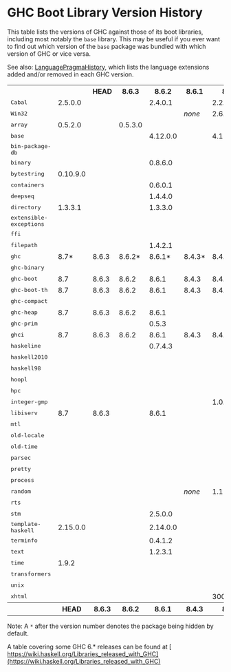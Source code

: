 # GHC Boot Library Version History


This table lists the versions of GHC against those of its boot libraries, including most notably the `base` library.  This may be useful if you ever want to find out which version of the `base` package was bundled with which version of GHC or vice versa.


See also: [LanguagePragmaHistory](language-pragma-history), which lists the language extensions added and/or removed in each GHC version.
<table>
<tr><th></th> <th> </th> <th><b>HEAD</b></th> <th><b>8.6.3</b></th> <th><b>8.6.2</b></th> <th><b>8.6.1</b></th> <th><b>8.4.3</b></th> <th><b>8.4.2</b></th> <th><b>8.4.1</b></th> <th><b>8.2.2</b></th> <th><b>8.2.1</b></th> <th><b>8.0.2</b></th> <th><b>8.0.1</b></th> <th><b>7.10.3</b></th> <th><b>7.10.2</b></th> <th><b>7.10.1</b></th> <th><b>7.8.4</b></th> <th><b>7.8.3</b></th> <th><b>7.8.2</b></th> <th><b>7.8.1</b></th> <th><b>7.6.3</b></th> <th><b>7.6.2</b></th> <th><b>7.6.1</b></th> <th><b>7.4.2</b></th> <th><b>7.4.1</b></th> <th><b>7.2.2</b></th> <th><b>7.2.1</b></th> <th><b>7.0.4</b></th> <th><b>7.0.3</b></th> <th><b>7.0.2</b></th> <th><b>7.0.1</b></th> <th></th></tr>
<tr><td><tt>Cabal</tt></td> <td>  2.5.0.0  </td> <td></td> <td></td> <td>  2.4.0.1  </td> <td></td> <td>  2.2.0.1  </td> <td>  2.2.0.0  </td> <td>  2.0.1.0  </td> <td>  2.0.0.2  </td> <td>  1.24.2.0  </td> <td>  1.24.0.0  </td> <td>  1.22.5.0  </td> <td>  1.22.4.0  </td> <td>  1.22.2.0  </td> <td>  1.18.1.5  </td> <td></td> <td></td> <td>  1.18.1.3  </td> <td></td> <td></td> <td>  1.16.0  </td> <td></td> <td>  1.14.0  </td> <td></td> <td>  1.12.0  </td> <td>  1.10.2.0  </td> <td></td> <td>  1.10.1.0  </td> <td>  1.10.0.0  </td></tr>
<tr><td><tt>Win32</tt></td> <td></td> <td></td> <td></td> <td></td> <td>  <i>none</i>  </td> <td>  2.6.1.0  </td> <td></td> <td>  <i>none</i>  </td> <td>  2.5.4.1  </td> <td>  <i>none</i>  </td> <td>  2.3.1.1  </td> <td></td> <td></td> <td>  2.3.1.0  </td> <td></td> <td></td> <td></td> <td>  2.3.0.2  </td> <td></td> <td></td> <td>  2.3.0.0  </td> <td></td> <td>  2.2.2.0  </td> <td></td> <td>  2.2.1.0  </td> <td></td> <td></td> <td></td> <td>  2.2.0.2  </td></tr>
<tr><td><tt>array</tt></td> <td>  0.5.2.0  </td> <td></td> <td>  0.5.3.0  </td> <td></td> <td></td> <td></td> <td></td> <td></td> <td>  0.5.2.0  </td> <td></td> <td>  0.5.1.1  </td> <td></td> <td></td> <td>  0.5.1.0  </td> <td></td> <td></td> <td></td> <td>  0.5.0.0  </td> <td></td> <td></td> <td>  0.4.0.1  </td> <td></td> <td>  0.4.0.0  </td> <td></td> <td>  0.3.0.3  </td> <td></td> <td></td> <td></td> <td>  0.3.0.2  </td></tr>
<tr><td><tt>base</tt></td> <td></td> <td></td> <td></td> <td>  4.12.0.0  </td> <td></td> <td>  4.11.1.0  </td> <td>  4.11.0.0  </td> <td>  4.10.1.0  </td> <td>  4.10.0.0  </td> <td>  4.9.1.0  </td> <td>  4.9.0.0  </td> <td>  4.8.2.0  </td> <td>  4.8.1.0  </td> <td>  4.8.0.0  </td> <td>  4.7.0.2  </td> <td>  4.7.0.1  </td> <td></td> <td>  4.7.0.0  </td> <td></td> <td>  4.6.0.1  </td> <td>  4.6.0.0  </td> <td>  4.5.1.0  </td> <td>  4.5.0.0  </td> <td>  4.4.1.0  </td> <td>  4.4.0.0  </td> <td></td> <td></td> <td>  4.3.1.0  </td> <td>  4.3.0.0  </td></tr>
<tr><td><tt>bin-package-db</tt></td> <td></td> <td></td> <td></td> <td></td> <td></td> <td></td> <td></td> <td></td> <td></td> <td></td> <td>  <i>none</i>  </td> <td></td> <td></td> <td></td> <td></td> <td></td> <td></td> <td></td> <td></td> <td></td> <td></td> <td></td> <td></td> <td></td> <td></td> <td></td> <td></td> <td></td> <td>  0.0.0.0  </td></tr>
<tr><td><tt>binary</tt></td> <td></td> <td></td> <td></td> <td>  0.8.6.0  </td> <td></td> <td></td> <td></td> <td></td> <td>  0.8.5.1  </td> <td></td> <td>  0.8.3.0  </td> <td></td> <td>  0.7.5.0  </td> <td>  0.7.3.0  </td> <td></td> <td></td> <td></td> <td>  0.7.1.0  </td> <td></td> <td></td> <td>  0.5.1.1  </td> <td></td> <td>  0.5.1.0  </td> <td></td> <td>  0.5.0.2*  </td> <td></td> <td></td> <td></td> <td>  <i>none</i>  </td></tr>
<tr><td><tt>bytestring</tt></td> <td>  0.10.9.0  </td> <td></td> <td></td> <td></td> <td></td> <td></td> <td></td> <td></td> <td>  0.10.8.2  </td> <td></td> <td>  0.10.8.1  </td> <td></td> <td></td> <td>  0.10.6.0  </td> <td></td> <td></td> <td></td> <td>  0.10.4.0  </td> <td></td> <td>  0.10.0.2  </td> <td>  0.10.0.0  </td> <td></td> <td>  0.9.2.1  </td> <td></td> <td>  0.9.2.0  </td> <td></td> <td></td> <td>  0.9.1.10  </td> <td>  0.9.1.8  </td></tr>
<tr><td><tt>containers</tt></td> <td></td> <td></td> <td></td> <td>  0.6.0.1  </td> <td></td> <td></td> <td>  0.5.11.0  </td> <td></td> <td>  0.5.10.2  </td> <td></td> <td>  0.5.7.1  </td> <td></td> <td></td> <td>  0.5.6.2  </td> <td></td> <td></td> <td></td> <td>  0.5.5.1  </td> <td></td> <td></td> <td>  0.5.0.0  </td> <td></td> <td>  0.4.2.1  </td> <td></td> <td>  0.4.1.0  </td> <td></td> <td></td> <td></td> <td>  0.4.0.0  </td></tr>
<tr><td><tt>deepseq</tt></td> <td></td> <td></td> <td></td> <td>  1.4.4.0  </td> <td></td> <td></td> <td></td> <td></td> <td>  1.4.3.0  </td> <td></td> <td>  1.4.2.0  </td> <td></td> <td></td> <td>  1.4.1.1  </td> <td></td> <td></td> <td></td> <td>  1.3.0.2  </td> <td></td> <td></td> <td>  1.3.0.1  </td> <td></td> <td>  1.3.0.0  </td> <td></td> <td></td> <td></td> <td></td> <td></td> <td>  <i>none</i>  </td></tr>
<tr><td><tt>directory</tt></td> <td>  1.3.3.1  </td> <td></td> <td></td> <td>  1.3.3.0  </td> <td></td> <td></td> <td>  1.3.1.5  </td> <td></td> <td>  1.3.0.2  </td> <td>  1.3.0.0  </td> <td>  1.2.6.2  </td> <td></td> <td></td> <td>  1.2.2.0  </td> <td></td> <td></td> <td></td> <td>  1.2.1.0  </td> <td></td> <td>  1.2.0.1  </td> <td>  1.2.0.0  </td> <td></td> <td>  1.1.0.2  </td> <td></td> <td>  1.1.0.1  </td> <td></td> <td></td> <td></td> <td>  1.1.0.0  </td></tr>
<tr><td><tt>extensible-exceptions</tt></td> <td></td> <td></td> <td></td> <td></td> <td></td> <td></td> <td></td> <td></td> <td></td> <td></td> <td></td> <td></td> <td></td> <td></td> <td></td> <td></td> <td></td> <td></td> <td></td> <td></td> <td>  <i>none</i>  </td> <td></td> <td>  0.1.1.4  </td> <td></td> <td>  0.1.1.3  </td> <td></td> <td></td> <td></td> <td>  0.1.1.2  </td></tr>
<tr><td><tt>ffi</tt></td> <td></td> <td></td> <td></td> <td></td> <td></td> <td></td> <td></td> <td></td> <td></td> <td></td> <td></td> <td></td> <td></td> <td></td> <td></td> <td></td> <td></td> <td></td> <td></td> <td></td> <td></td> <td></td> <td>  <i>none</i>  </td> <td></td> <td></td> <td></td> <td></td> <td></td> <td>  1.0  </td></tr>
<tr><td><tt>filepath</tt></td> <td></td> <td></td> <td></td> <td>  1.4.2.1  </td> <td></td> <td></td> <td>  1.4.2  </td> <td></td> <td>  1.4.1.2  </td> <td>  1.4.1.1  </td> <td>  1.4.1.0  </td> <td></td> <td></td> <td>  1.4.0.0  </td> <td></td> <td></td> <td></td> <td>  1.3.0.2  </td> <td></td> <td></td> <td>  1.3.0.1  </td> <td></td> <td>  1.3.0.0  </td> <td></td> <td>  1.2.0.1  </td> <td></td> <td></td> <td></td> <td>  1.2.0.0  </td></tr>
<tr><td><tt>ghc</tt></td> <td>  8.7*  </td> <td>  8.6.3  </td> <td>  8.6.2*  </td> <td>  8.6.1*  </td> <td>  8.4.3*  </td> <td>  8.4.2*  </td> <td>  8.4.1*  </td> <td>  8.2.2*  </td> <td>  8.2.1*  </td> <td>  8.0.2  </td> <td>  8.0.1*  </td> <td>  7.10.3*  </td> <td>  7.10.2*  </td> <td>  7.10.1*  </td> <td>  7.8.4*  </td> <td>  7.8.3*  </td> <td>  7.8.2*  </td> <td>  7.8.1*  </td> <td>  7.6.3*  </td> <td>  7.6.2*  </td> <td>  7.6.1*  </td> <td>  7.4.2*  </td> <td>  7.4.1*  </td> <td>  7.2.2*  </td> <td>  7.2.1*  </td> <td>  7.0.4*  </td> <td>  7.0.3*  </td> <td>  7.0.2*  </td> <td>  7.0.1*  </td></tr>
<tr><td><tt>ghc-binary</tt></td> <td></td> <td></td> <td></td> <td></td> <td></td> <td></td> <td></td> <td></td> <td></td> <td></td> <td></td> <td></td> <td></td> <td></td> <td></td> <td></td> <td></td> <td></td> <td></td> <td></td> <td></td> <td></td> <td></td> <td></td> <td>  <i>none</i>  </td> <td></td> <td></td> <td></td> <td>  0.5.0.2*  </td></tr>
<tr><td><tt>ghc-boot</tt></td> <td>  8.7  </td> <td>  8.6.3  </td> <td>  8.6.2  </td> <td>  8.6.1  </td> <td>  8.4.3  </td> <td>  8.4.2  </td> <td>  8.4.1  </td> <td>  8.2.2  </td> <td>  8.2.1  </td> <td>  8.0.2  </td> <td>  8.0.1  </td> <td></td> <td></td> <td></td> <td></td> <td></td> <td></td> <td></td> <td></td> <td></td> <td></td> <td></td> <td></td> <td></td> <td></td> <td></td> <td></td> <td></td> <td>  <i>none</i>  </td></tr>
<tr><td><tt>ghc-boot-th</tt></td> <td>  8.7  </td> <td>  8.6.3  </td> <td>  8.6.2  </td> <td>  8.6.1  </td> <td>  8.4.3  </td> <td>  8.4.2  </td> <td>  8.4.1  </td> <td>  8.2.2  </td> <td>  8.2.1  </td> <td>  8.0.2  </td> <td>  8.0.1  </td> <td></td> <td></td> <td></td> <td></td> <td></td> <td></td> <td></td> <td></td> <td></td> <td></td> <td></td> <td></td> <td></td> <td></td> <td></td> <td></td> <td></td> <td>  <i>none</i>  </td></tr>
<tr><td><tt>ghc-compact</tt></td> <td></td> <td></td> <td></td> <td></td> <td></td> <td></td> <td></td> <td></td> <td>  0.1.0.0  </td> <td></td> <td></td> <td></td> <td></td> <td></td> <td></td> <td></td> <td></td> <td></td> <td></td> <td></td> <td></td> <td></td> <td></td> <td></td> <td></td> <td></td> <td></td> <td></td> <td>  <i>none</i>  </td></tr>
<tr><td><tt>ghc-heap</tt></td> <td>  8.7  </td> <td>  8.6.3  </td> <td>  8.6.2  </td> <td>  8.6.1  </td> <td></td> <td></td> <td></td> <td></td> <td></td> <td></td> <td></td> <td></td> <td></td> <td></td> <td></td> <td></td> <td></td> <td></td> <td></td> <td></td> <td></td> <td></td> <td></td> <td></td> <td></td> <td></td> <td></td> <td></td> <td>  <i>none</i>  </td></tr>
<tr><td><tt>ghc-prim</tt></td> <td></td> <td></td> <td></td> <td>  0.5.3  </td> <td></td> <td></td> <td>  0.5.2.0  </td> <td></td> <td>  0.5.1.0  </td> <td></td> <td>  0.5.0.0  </td> <td></td> <td></td> <td>  0.4.0.0  </td> <td></td> <td></td> <td></td> <td>  0.3.1.0  </td> <td></td> <td></td> <td>  0.3.0.0  </td> <td></td> <td></td> <td></td> <td></td> <td></td> <td></td> <td></td> <td>  0.2.0.0  </td></tr>
<tr><td><tt>ghci</tt></td> <td>  8.7  </td> <td>  8.6.3  </td> <td>  8.6.2  </td> <td>  8.6.1  </td> <td>  8.4.3  </td> <td>  8.4.2  </td> <td>  8.4.1  </td> <td>  8.2.2  </td> <td>  8.2.1  </td> <td>  8.0.2  </td> <td>  8.0.1  </td> <td></td> <td></td> <td></td> <td></td> <td></td> <td></td> <td></td> <td></td> <td></td> <td></td> <td></td> <td></td> <td></td> <td></td> <td></td> <td></td> <td></td> <td>  <i>none</i>  </td></tr>
<tr><td><tt>haskeline</tt></td> <td></td> <td></td> <td></td> <td>  0.7.4.3  </td> <td></td> <td></td> <td>  0.7.4.2  </td> <td></td> <td>  0.7.4.0  </td> <td>  0.7.3.0  </td> <td>  0.7.2.3  </td> <td></td> <td></td> <td>  0.7.2.1  </td> <td></td> <td>  0.7.1.2  </td> <td></td> <td></td> <td></td> <td></td> <td></td> <td></td> <td></td> <td></td> <td></td> <td></td> <td></td> <td></td> <td>  <i>none</i>  </td></tr>
<tr><td><tt>haskell2010</tt></td> <td></td> <td></td> <td></td> <td></td> <td></td> <td></td> <td></td> <td></td> <td></td> <td></td> <td></td> <td></td> <td></td> <td>  <i>none</i>  </td> <td></td> <td></td> <td></td> <td>  1.1.2.0*  </td> <td></td> <td></td> <td>  1.1.1.0*  </td> <td></td> <td>  1.1.0.1*  </td> <td></td> <td>  1.1.0.0*  </td> <td></td> <td></td> <td></td> <td>  1.0.0.0*  </td></tr>
<tr><td><tt>haskell98</tt></td> <td></td> <td></td> <td></td> <td></td> <td></td> <td></td> <td></td> <td></td> <td></td> <td></td> <td></td> <td></td> <td></td> <td>  <i>none</i>  </td> <td></td> <td></td> <td></td> <td>  2.0.0.3*  </td> <td></td> <td></td> <td>  2.0.0.2*  </td> <td></td> <td>  2.0.0.1*  </td> <td></td> <td>  2.0.0.0*  </td> <td></td> <td></td> <td>  1.1.0.1  </td> <td>  1.1.0.0  </td></tr>
<tr><td><tt>hoopl</tt></td> <td></td> <td></td> <td></td> <td></td> <td></td> <td></td> <td>  <i>none</i>  </td> <td></td> <td>  3.10.2.2  </td> <td></td> <td>  3.10.2.1  </td> <td></td> <td></td> <td>  3.10.0.2  </td> <td></td> <td></td> <td></td> <td>  3.10.0.1  </td> <td></td> <td></td> <td>  3.9.0.0  </td> <td></td> <td>  3.8.7.3  </td> <td></td> <td>  3.8.7.1  </td> <td></td> <td></td> <td></td> <td>  <i>none</i>  </td></tr>
<tr><td><tt>hpc</tt></td> <td></td> <td></td> <td></td> <td></td> <td></td> <td></td> <td></td> <td></td> <td></td> <td></td> <td>  0.6.0.3  </td> <td></td> <td></td> <td>  0.6.0.2  </td> <td></td> <td></td> <td></td> <td>  0.6.0.1  </td> <td></td> <td></td> <td>  0.6.0.0  </td> <td></td> <td>  0.5.1.1  </td> <td></td> <td>  0.5.1.0  </td> <td></td> <td></td> <td></td> <td>  0.5.0.6  </td></tr>
<tr><td><tt>integer-gmp</tt></td> <td></td> <td></td> <td></td> <td></td> <td></td> <td>  1.0.2.0  </td> <td></td> <td></td> <td>  1.0.1.0  </td> <td></td> <td>  1.0.0.1  </td> <td></td> <td></td> <td>  1.0.0.0  </td> <td></td> <td></td> <td></td> <td>  0.5.1.0  </td> <td></td> <td></td> <td>  0.5.0.0  </td> <td></td> <td>  0.4.0.0  </td> <td></td> <td>  0.3.0.0  </td> <td></td> <td></td> <td>  0.2.0.3  </td> <td>  0.2.0.2  </td></tr>
<tr><td><tt>libiserv</tt></td> <td>  8.7  </td> <td>  8.6.3  </td> <td></td> <td>  8.6.1  </td> <td></td> <td></td> <td></td> <td></td> <td></td> <td></td> <td></td> <td></td> <td></td> <td></td> <td></td> <td></td> <td></td> <td></td> <td></td> <td></td> <td></td> <td></td> <td></td> <td></td> <td></td> <td></td> <td></td> <td></td> <td>  <i>none</i>  </td></tr>
<tr><td><tt>mtl</tt></td> <td></td> <td></td> <td></td> <td></td> <td></td> <td></td> <td>  2.2.2  </td> <td></td> <td></td> <td></td> <td></td> <td></td> <td></td> <td></td> <td></td> <td></td> <td></td> <td></td> <td></td> <td></td> <td></td> <td></td> <td></td> <td></td> <td></td> <td></td> <td></td> <td></td> <td>  <i>none</i>  </td></tr>
<tr><td><tt>old-locale</tt></td> <td></td> <td></td> <td></td> <td></td> <td></td> <td></td> <td></td> <td></td> <td></td> <td></td> <td></td> <td></td> <td></td> <td>  <i>none</i>  </td> <td></td> <td></td> <td></td> <td>  1.0.0.6  </td> <td></td> <td></td> <td>  1.0.0.5  </td> <td></td> <td>  1.0.0.4  </td> <td></td> <td>  1.0.0.3  </td> <td></td> <td></td> <td></td> <td>  1.0.0.2  </td></tr>
<tr><td><tt>old-time</tt></td> <td></td> <td></td> <td></td> <td></td> <td></td> <td></td> <td></td> <td></td> <td></td> <td></td> <td></td> <td></td> <td></td> <td>  <i>none</i>  </td> <td></td> <td></td> <td></td> <td>  1.1.0.2  </td> <td></td> <td></td> <td>  1.1.0.1  </td> <td></td> <td>  1.1.0.0  </td> <td></td> <td>  1.0.0.7  </td> <td></td> <td></td> <td></td> <td>  1.0.0.6  </td></tr>
<tr><td><tt>parsec</tt></td> <td></td> <td></td> <td></td> <td></td> <td></td> <td></td> <td>  3.1.13.0  </td> <td></td> <td></td> <td></td> <td></td> <td></td> <td></td> <td></td> <td></td> <td></td> <td></td> <td></td> <td></td> <td></td> <td></td> <td></td> <td></td> <td></td> <td></td> <td></td> <td></td> <td></td> <td>  <i>none</i>  </td></tr>
<tr><td><tt>pretty</tt></td> <td></td> <td></td> <td></td> <td></td> <td></td> <td></td> <td>  1.1.3.6  </td> <td></td> <td></td> <td></td> <td>  1.1.3.3  </td> <td></td> <td></td> <td>  1.1.2.0  </td> <td></td> <td></td> <td></td> <td>  1.1.1.1  </td> <td></td> <td></td> <td></td> <td></td> <td>  1.1.1.0  </td> <td></td> <td>  1.1.0.0  </td> <td></td> <td></td> <td></td> <td>  1.0.1.2  </td></tr>
<tr><td><tt>process</tt></td> <td></td> <td></td> <td></td> <td></td> <td></td> <td></td> <td>  1.6.3.0  </td> <td></td> <td>  1.6.1.0  </td> <td>  1.4.3.0  </td> <td>  1.4.2.0  </td> <td></td> <td></td> <td>  1.2.3.0  </td> <td></td> <td></td> <td></td> <td>  1.2.0.0  </td> <td></td> <td></td> <td>  1.1.0.2  </td> <td></td> <td>  1.1.0.1  </td> <td></td> <td>  1.1.0.0  </td> <td></td> <td></td> <td>  1.0.1.5  </td> <td>  1.0.1.4  </td></tr>
<tr><td><tt>random</tt></td> <td></td> <td></td> <td></td> <td></td> <td>  <i>none</i>  </td> <td>  1.1  </td> <td>  <i>none</i>  </td> <td>  1.1  </td> <td></td> <td></td> <td></td> <td></td> <td></td> <td></td> <td></td> <td></td> <td></td> <td></td> <td></td> <td></td> <td></td> <td></td> <td></td> <td></td> <td>  <i>none</i>  </td> <td></td> <td></td> <td></td> <td>  1.0.0.3  </td></tr>
<tr><td><tt>rts</tt></td> <td></td> <td></td> <td></td> <td></td> <td></td> <td></td> <td></td> <td></td> <td></td> <td></td> <td></td> <td></td> <td></td> <td></td> <td></td> <td></td> <td></td> <td></td> <td></td> <td></td> <td></td> <td></td> <td></td> <td></td> <td></td> <td></td> <td></td> <td></td> <td>  1.0  </td></tr>
<tr><td><tt>stm</tt></td> <td></td> <td></td> <td></td> <td>  2.5.0.0  </td> <td></td> <td></td> <td>  2.4.5.0  </td> <td></td> <td></td> <td></td> <td></td> <td></td> <td></td> <td></td> <td></td> <td></td> <td></td> <td></td> <td></td> <td></td> <td></td> <td></td> <td></td> <td></td> <td></td> <td></td> <td></td> <td></td> <td>  <i>none</i>  </td></tr>
<tr><td><tt>template-haskell</tt></td> <td>  2.15.0.0  </td> <td></td> <td></td> <td>  2.14.0.0  </td> <td></td> <td></td> <td>  2.13.0.0  </td> <td></td> <td>  2.12.0.0  </td> <td>  2.11.1.0  </td> <td>  2.11.0.0  </td> <td></td> <td></td> <td>  2.10.0.0  </td> <td></td> <td></td> <td></td> <td>  2.9.0.0  </td> <td></td> <td></td> <td>  2.8.0.0  </td> <td></td> <td>  2.7.0.0  </td> <td></td> <td>  2.6.0.0  </td> <td></td> <td></td> <td></td> <td>  2.5.0.0  </td></tr>
<tr><td><tt>terminfo</tt></td> <td></td> <td></td> <td></td> <td>  0.4.1.2  </td> <td></td> <td></td> <td>  0.4.1.1  </td> <td></td> <td>  0.4.1.0  </td> <td></td> <td>  0.4.0.2  </td> <td></td> <td></td> <td>  0.4.0.1  </td> <td></td> <td>  0.4.0.0  </td> <td></td> <td></td> <td></td> <td></td> <td></td> <td></td> <td></td> <td></td> <td></td> <td></td> <td></td> <td></td> <td>  <i>none</i>  </td></tr>
<tr><td><tt>text</tt></td> <td></td> <td></td> <td></td> <td>  1.2.3.1  </td> <td></td> <td></td> <td>  1.2.3.0  </td> <td></td> <td></td> <td></td> <td></td> <td></td> <td></td> <td></td> <td></td> <td></td> <td></td> <td></td> <td></td> <td></td> <td></td> <td></td> <td></td> <td></td> <td></td> <td></td> <td></td> <td></td> <td>  <i>none</i>  </td></tr>
<tr><td><tt>time</tt></td> <td>  1.9.2  </td> <td></td> <td></td> <td></td> <td></td> <td></td> <td></td> <td></td> <td>  1.8.0.2  </td> <td></td> <td>  1.6.0.1  </td> <td></td> <td></td> <td>  1.5.0.1  </td> <td></td> <td></td> <td></td> <td>  1.4.2  </td> <td></td> <td></td> <td>  1.4.0.1  </td> <td></td> <td>  1.4  </td> <td></td> <td>  1.2.0.5  </td> <td></td> <td></td> <td></td> <td>  1.2.0.3  </td></tr>
<tr><td><tt>transformers</tt></td> <td></td> <td></td> <td></td> <td></td> <td></td> <td></td> <td>  0.5.5.0  </td> <td></td> <td></td> <td></td> <td>  0.5.2.0  </td> <td></td> <td></td> <td>  0.4.2.0  </td> <td></td> <td></td> <td></td> <td>  0.3.0.0  </td> <td></td> <td></td> <td></td> <td></td> <td></td> <td></td> <td></td> <td></td> <td></td> <td></td> <td>  <i>none</i>  </td></tr>
<tr><td><tt>unix</tt></td> <td></td> <td></td> <td></td> <td></td> <td></td> <td></td> <td></td> <td></td> <td>  2.7.2.2  </td> <td>  2.7.2.1  </td> <td>  2.7.2.0  </td> <td></td> <td></td> <td>  2.7.1.0  </td> <td></td> <td></td> <td></td> <td>  2.7.0.1  </td> <td></td> <td>  2.6.0.1  </td> <td>  2.6.0.0  </td> <td>  2.5.1.1  </td> <td>  2.5.1.0  </td> <td></td> <td>  2.5.0.0  </td> <td></td> <td></td> <td>  2.4.2.0  </td> <td>  2.4.1.0  </td></tr>
<tr><td><tt>xhtml</tt></td> <td></td> <td></td> <td></td> <td></td> <td></td> <td>  3000.2.2.1  </td> <td></td> <td></td> <td>  3000.2.2  </td> <td></td> <td></td> <td></td> <td></td> <td></td> <td></td> <td>  3000.2.1  </td> <td></td> <td></td> <td></td> <td></td> <td></td> <td></td> <td></td> <td></td> <td></td> <td></td> <td></td> <td></td> <td>  <i>none</i>  </td></tr>
</th> <th> </th> <th><b>HEAD</b></th> <th><b>8.6.3</b></th> <th><b>8.6.2</b></th> <th><b>8.6.1</b></th> <th><b>8.4.3</b></th> <th><b>8.4.2</b></th> <th><b>8.4.1</b></th> <th><b>8.2.2</b></th> <th><b>8.2.1</b></th> <th><b>8.0.2</b></th> <th><b>8.0.1</b></th> <th><b>7.10.3</b></th> <th><b>7.10.2</b></th> <th><b>7.10.1</b></th> <th><b>7.8.4</b></th> <th><b>7.8.3</b></th> <th><b>7.8.2</b></th> <th><b>7.8.1</b></th> <th><b>7.6.3</b></th> <th><b>7.6.2</b></th> <th><b>7.6.1</b></th> <th><b>7.4.2</b></th> <th><b>7.4.1</b></th> <th><b>7.2.2</b></th> <th><b>7.2.1</b></th> <th><b>7.0.4</b></th> <th><b>7.0.3</b></th> <th><b>7.0.2</b></th> <th><b>7.0.1</b></th> <th>
</table>


Note: A `*` after the version number denotes the package being hidden by default.


A table covering some GHC 6.\* releases can be found at [ https://wiki.haskell.org/Libraries_released_with_GHC](https://wiki.haskell.org/Libraries_released_with_GHC)